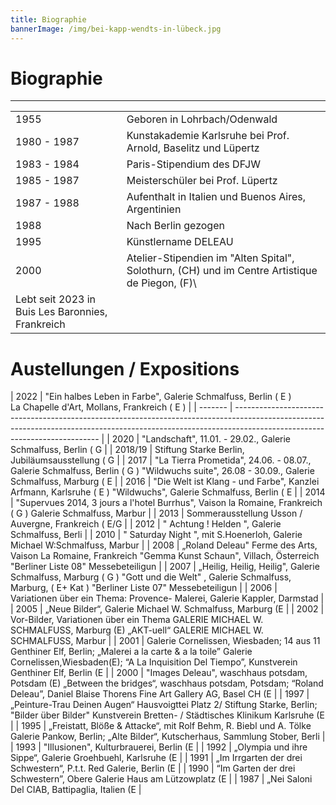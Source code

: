 ```yaml
---
title: Biographie
bannerImage: /img/bei-kapp-wendts-in-lübeck.jpg
---
```

# Biographie

- - -

|             |                                                                                                                                                  |
| ----------- | ------------------------------------------------------------------------------------------------------------------------------------------------ |
| 1955        | Geboren in Lohrbach/Odenwald                                                                                                                     |
| 1980 - 1987 | Kunstakademie Karlsruhe bei Prof. Arnold, Baselitz und Lüpertz                                                                                   |
| 1983 - 1984 | Paris-Stipendium des DFJW                                                                                                                        |
| 1985 - 1987 | Meisterschüler bei Prof. Lüpertz                                                                                                                 |
| 1987 - 1988 | Aufenthalt in Italien und Buenos Aires, Argentinien                                                                                              |
| 1988        | Nach Berlin gezogen                                                                                                                              |
| 1995        | Künstlername DELEAU                                                                                                                              |
| 2000        | Atelier-Stipendien im "Alten Spital", Solothurn, (CH) und im Centre Artistique de Piegon, (F)\
 Lebt seit 2023 in Buis Les Baronnies, Frankreich |

# Austellungen / Expositions

| 2022    | "Ein halbes Leben in Farbe", Galerie Schmalfuss, Berlin ( E )\
La Chapelle d'Art, Mollans, Frankreich ( E )                                                                                              |
| ------- | -------------------------------------------------------------------------------------------------------------------------------------------------------------------------------------------------------- |
| 2020    | "Landschaft", 11.01. - 29.02., Galerie Schmalfuss, Berlin ( G                                                                                                                                            |
| 2018/19 | Stiftung Starke Berlin, Jubiläumsausstellung ( G                                                                                                                                                         |
| 2017    | "La Tierra Prometida", 24.06. - 08.07., Galerie Schmalfuss, Berlin ( G ) "Wildwuchs suite", 26.08 - 30.09., Galerie Schmalfuss, Marburg ( E                                                              |
| 2016    | "Die Welt ist Klang - und Farbe", Kanzlei Arfmann, Karlsruhe ( E ) "Wildwuchs", Galerie Schmalfuss, Berlin ( E                                                                                           |
| 2014    | "Supervues 2014, 3 jours a l'hotel Burrhus", Vaison la Romaine, Frankreich ( G ) Galerie Schmalfuss, Marbur                                                                                              |
| 2013    | Sommerausstellung Usson / Auvergne, Frankreich ( E/G                                                                                                                                                     |
| 2012    | " Achtung ! Helden ", Galerie Schmalfuss, Berli                                                                                                                                                          |
| 2010    | " Saturday Night ", mit S.Hoenerloh, Galerie Michael W:Schmalfuss, Marbur                                                                                                                                |
| 2008    | „Roland Deleau" Ferme des Arts, Vaison La Romaine, Frankreich "Gemma Kunst Schaun", Villach, Österreich "Berliner Liste 08" Messebeteiligun                                                              |
| 2007    | „Heilig, Heilig, Heilig", Galerie Schmalfuss, Marburg ( G ) "Gott und die Welt" , Galerie Schmalfuss, Marburg, ( E+ Kat ) "Berliner Liste 07" Messebeteiligun                                            |
| 2006    | Variationen über ein Thema: Provence- Malerei, Galerie Kappler, Darmstad                                                                                                                                 |
| 2005    | „Neue Bilder“, Galerie Michael W. Schmalfuss, Marburg (E                                                                                                                                                 |
| 2002    | Vor-Bilder, Variationen über ein Thema GALERIE MICHAEL W. SCHMALFUSS, Marburg (E) „AKT-uell“ GALERIE MICHAEL W. SCHMALFUSS, Marbur                                                                       |
| 2001    | Galerie Cornelissen, Wiesbaden; 14 aus 11 Genthiner Elf, Berlin; „Malerei a la carte & a la toile” Galerie Cornelissen,Wiesbaden(E); “A La Inquisition Del Tiempo”, Kunstverein Genthiner Elf, Berlin (E |
| 2000    | "Images Deleau", waschhaus potsdam, Potsdam (E) „Between the bridges“, waschhaus potsdam, Potsdam; “Roland Deleau”, Daniel Blaise Thorens Fine Art Gallery AG, Basel CH (E                               |
| 1997    | „Peinture-Trau Deinen Augen“ Hausvoigttei Platz 2/ Stiftung Starke, Berlin; "Bilder über Bilder" Kunstverein Bretten- / Städtisches Klinikum Karlsruhe (E                                                |
| 1995    | „Freistatt, Blöße & Attacke“, mit Rolf Behm, R. Biebl und A. Tölke Galerie Pankow, Berlin; „Alte Bilder“, Kutscherhaus, Sammlung Stober, Berli                                                           |
| 1993    | "Illusionen", Kulturbrauerei, Berlin (E                                                                                                                                                                  |
| 1992    | „Olympia und ihre Sippe“, Galerie Groehbuehl, Karlsruhe (E                                                                                                                                               |
| 1991    | „Im Irrgarten der drei Schwestern“, P.t.t. Red Galerie, Berlin (E                                                                                                                                        |
| 1990    | “Im Garten der drei Schwestern”, Obere Galerie Haus am Lützowplatz (E                                                                                                                                    |
| 1987    | „Nei Saloni Del CIAB, Battipaglia, Italien (E                                                                                                                                                            |